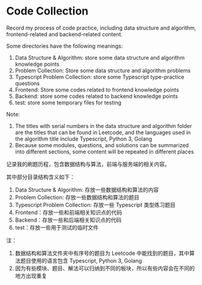 # Code Collection

Record my process of code practice, including data structure and algorithm, frontend-related and backend-related content.

Some directories have the following meanings:

1. Data Structure & Algorithm: store some data structure and algorithm knowledge points
2. Problem Collection: Store some data structure and algorithm problems
3. Typescript Problem Collection: store some Typescript type-practice questions
4. Frontend: Store some codes related to frontend knowledge points
5. Backend: store some codes related to backend knowledge points
6. test: store some temporary files for testing

Note:

1. The titles with serial numbers in the data structure and algorithm folder are the titles that can be found in Leetcode, and the languages used in the algorithm title include Typescript, Python 3, Golang
2. Because some modules, questions, and solutions can be summarized into different sections, some content will be repeated in different places

记录我的刷题历程，包含数据结构与算法，前端与服务端的相关内容。

其中部分目录结构含义如下：

1. Data Structure & Algorithm: 存放一些数据结构和算法的内容
2. Problem Collection: 存放一些数据结构和算法的题目
3. Typescript Problem Collection: 存放一些 Typescript 类型练习题目
4. Frontend：存放一些和前端相关知识点的代码
5. Backend：存放一些和后端相关知识点的代码
6. test：存放一些用于测试的临时文件

注：

1. 数据结构和算法文件夹中有序号的题目为 Leetcode 中能找到的题目，其中算法题目使用的语言包含 Typescript, Python 3, Golang
2. 因为有些模块、题目、解法可以归纳到不同的板块，所以有些内容会在不同的地方出现重复
